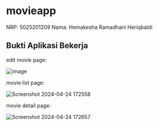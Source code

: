 # movieapp

NRP: 5025201209
Nama: Hemakesha Ramadhani Heriqbaldi

## Bukti Aplikasi Bekerja
edit movie page:


![image](https://github.com/SteelAwsm/movieapp/assets/78362238/77addea7-5c00-48fb-8067-a8eaeea32c2a)


movie list page:


![Screenshot 2024-04-24 172558](https://github.com/SteelAwsm/movieapp/assets/78362238/6b55f612-d0b6-4bd8-a80f-d819f945d578)


movie detail page:


![Screenshot 2024-04-24 172657](https://github.com/SteelAwsm/movieapp/assets/78362238/f6c51a71-eea9-46db-b86e-c774be16edf1)

